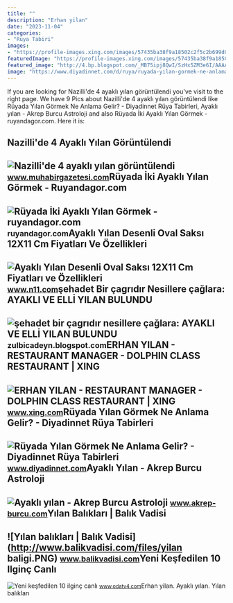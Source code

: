 ```yaml
---
title: ""
description: "Erhan yilan"
date: "2023-11-04"
categories:
- "Ruya Tabiri"
images:
- "https://profile-images.xing.com/images/57435ba38f9a18502c2f5c2b699d08a2-1/erhan-yilan.1024x1024.jpg"
featuredImage: "https://profile-images.xing.com/images/57435ba38f9a18502c2f5c2b699d08a2-1/erhan-yilan.1024x1024.jpg"
featured_image: "http://4.bp.blogspot.com/_MB75ipj8QwI/SzHx5ZM3e6I/AAAAAAAAAKg/eqwsxInSAyc/w1200-h630-p-k-no-nu/cinde_ayakli_yilan.jpg"
image: "https://www.diyadinnet.com/d/ruya/ruyada-yilan-gormek-ne-anlama-gelir-563.jpg"
---
```


If you are looking for Nazilli'de 4 ayaklı yılan görüntülendi you've visit to the right page. We have 9 Pics about Nazilli'de 4 ayaklı yılan görüntülendi like Rüyada Yılan Görmek Ne Anlama Gelir? - Diyadinnet Rüya Tabirleri, Ayaklı yılan - Akrep Burcu Astroloji and also Rüyada İki Ayaklı Yılan Görmek - ruyandagor.com. Here it is:

Nazilli'de 4 Ayaklı Yılan Görüntülendi
--------------------------------------

 ![Nazilli'de 4 ayaklı yılan görüntülendi](https://www.muhabirgazetesi.com/images/haberler/2021/10/nazillide-4-ayakli-yilan-goruntulendi-1635597610.jpg) <small>www.muhabirgazetesi.com</small>Rüyada İki Ayaklı Yılan Görmek - Ruyandagor.com
-----------------------------------------------

 ![Rüyada İki Ayaklı Yılan Görmek - ruyandagor.com](https://images.ruyandagor.com/2017/04/iki-ayakli-yilan-gormek-2358.jpg) <small>ruyandagor.com</small>Ayaklı Yılan Desenli Oval Saksı 12X11 Cm Fiyatları Ve Özellikleri
-----------------------------------------------------------------

 ![Ayaklı Yılan Desenli Oval Saksı 12X11 Cm Fiyatları ve Özellikleri](https://n11scdn.akamaized.net/a1/450/ev-yasam/saksilar/ayakli-yilan-desenli-oval-saksi-12x11-cm__0293721332881699.jpg) <small>www.n11.com</small>şehadet Bir çagrıdır Nesillere çağlara: AYAKLI VE ELLİ YILAN BULUNDU
--------------------------------------------------------------------

 ![şehadet bir çagrıdır nesillere çağlara: AYAKLI VE ELLİ YILAN BULUNDU](http://4.bp.blogspot.com/_MB75ipj8QwI/SzHx5ZM3e6I/AAAAAAAAAKg/eqwsxInSAyc/w1200-h630-p-k-no-nu/cinde_ayakli_yilan.jpg) <small>zulbicadeyn.blogspot.com</small>ERHAN YILAN - RESTAURANT MANAGER - DOLPHIN CLASS RESTAURANT | XING
------------------------------------------------------------------

 ![ERHAN YILAN - RESTAURANT MANAGER - DOLPHIN CLASS RESTAURANT | XING](https://profile-images.xing.com/images/57435ba38f9a18502c2f5c2b699d08a2-1/erhan-yilan.1024x1024.jpg) <small>www.xing.com</small>Rüyada Yılan Görmek Ne Anlama Gelir? - Diyadinnet Rüya Tabirleri
----------------------------------------------------------------

 ![Rüyada Yılan Görmek Ne Anlama Gelir? - Diyadinnet Rüya Tabirleri](https://www.diyadinnet.com/d/ruya/ruyada-yilan-gormek-ne-anlama-gelir-563.jpg) <small>www.diyadinnet.com</small>Ayaklı Yılan - Akrep Burcu Astroloji
------------------------------------

 ![Ayaklı yılan - Akrep Burcu Astroloji](https://s33.postimg.cc/i983chaf3/ayakli-yilan.jpg) <small>www.akrep-burcu.com</small>Yılan Balıkları | Balık Vadisi
------------------------------

 ![Yılan balıkları | Balık Vadisi](http://www.balikvadisi.com/files/yilan baligi.PNG) <small>www.balikvadisi.com</small>Yeni Keşfedilen 10 Ilginç Canlı
-------------------------------

 ![Yeni keşfedilen 10 ilginç canlı](https://cdn.odatv4.com/images/resimler/4-ayakli-yilan.jpg) <small>www.odatv4.com</small>Erhan yilan. Ayaklı yılan. Yılan balıkları
